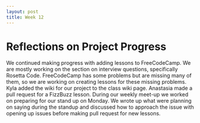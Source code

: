 ```yaml
---
layout: post
title: Week 12
---
```


# Reflections on Project Progress
We continued making progress with adding lessons to FreeCodeCamp. We are mostly working on the section on interview
questions, specifically Rosetta Code. FreeCodeCamp has some problems but are missing many of them, so we are working
on creating lessons for these missing problems. Kyla added the wiki for our project to the class wiki page. Anastasia
made a pull request for a FizzBuzz lesson. During our weekly meet-up we worked on preparing for our stand up on Monday.
We wrote up what were planning on saying during the standup and discussed how to approach the issue with opening up 
issues before making pull request for new lessons.
 

